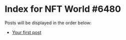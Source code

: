 # Index for NFT World #6480
Posts will be displayed in the order below:

- [Your first post](./001-first.md)

